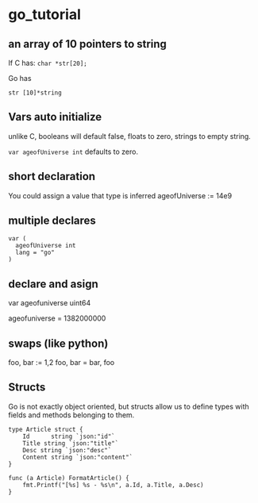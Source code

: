 # go_tutorial

## an array of 10 pointers to string
If C has:
`char *str[20];`

Go has

`str [10]*string` 

## Vars auto initialize
unlike C, booleans will default false, floats to zero, strings to empty string.

`var ageofUniverse int` defaults to zero.

## short declaration
You could assign a value that type is inferred
ageofUniverse := 14e9

## multiple declares
```
var (
  ageofUniverse int
  lang = "go"
)
```

## declare and asign
var ageofuniverse uint64

ageofuniverse = 1382000000


## swaps (like python)
foo, bar := 1,2
foo, bar = bar, foo


## Structs
Go is not exactly object oriented, but structs allow us to define types with fields and methods belonging to them.

```
type Article struct {
    Id      string `json:"id"`
    Title string `json:"title"`
    Desc string `json:"desc"`
    Content string `json:"content"`
}

func (a Article) FormatArticle() {  
    fmt.Printf("[%s] %s - %s\n", a.Id, a.Title, a.Desc)
}
```
